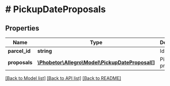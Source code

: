 # # PickupDateProposals

## Properties

Name | Type | Description | Notes
------------ | ------------- | ------------- | -------------
**parcel_id** | **string** | Id of parcel. | [optional]
**proposals** | [**\Phobetor\Allegro\Model\PickupDateProposal[]**](PickupDateProposal.md) | Pickup date proposal. | [optional]

[[Back to Model list]](../../README.md#models) [[Back to API list]](../../README.md#endpoints) [[Back to README]](../../README.md)
